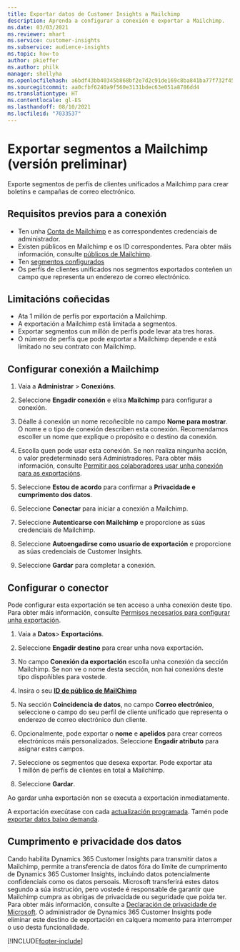 ```yaml
---
title: Exportar datos de Customer Insights a Mailchimp
description: Aprenda a configurar a conexión e exportar a Mailchimp.
ms.date: 03/03/2021
ms.reviewer: mhart
ms.service: customer-insights
ms.subservice: audience-insights
ms.topic: how-to
author: pkieffer
ms.author: philk
manager: shellyha
ms.openlocfilehash: a6bdf43bb40345b868bf2e7d2c91de169c8ba841ba77f732f455f4c4d496a7f5
ms.sourcegitcommit: aa0cfbf6240a9f560e3131bdec63e051a8786dd4
ms.translationtype: HT
ms.contentlocale: gl-ES
ms.lasthandoff: 08/10/2021
ms.locfileid: "7033537"
---
```

# <a name="export-segments-to-mailchimp-preview"></a>Exportar segmentos a Mailchimp (versión preliminar)

Exporte segmentos de perfís de clientes unificados a Mailchimp para crear boletíns e campañas de correo electrónico.

## <a name="prerequisites-for-connection"></a>Requisitos previos para a conexión

-   Ten unha [Conta de Mailchimp](https://mailchimp.com/) e as correspondentes credenciais de administrador.
-   Existen públicos en Mailchimp e os ID correspondentes. Para obter máis información, consulte [públicos de Mailchimp](https://mailchimp.com/help/create-audience/).
-   Ten [segmentos configurados](segments.md)
-   Os perfís de clientes unificados nos segmentos exportados conteñen un campo que representa un enderezo de correo electrónico.

## <a name="known-limitations"></a>Limitacións coñecidas

- Ata 1 millón de perfís por exportación a Mailchimp.
- A exportación a Mailchimp está limitada a segmentos.
- Exportar segmentos cun millón de perfís pode levar ata tres horas. 
- O número de perfís que pode exportar a Mailchimp depende e está limitado no seu contrato con Mailchimp.

## <a name="set-up-connection-to-mailchimp"></a>Configurar conexión a Mailchimp

1. Vaia a **Administrar** > **Conexións**.

1. Seleccione **Engadir conexión** e elixa **Mailchimp** para configurar a conexión.

1. Déalle á conexión un nome recoñecible no campo **Nome para mostrar**. O nome e o tipo de conexión describen esta conexión. Recomendamos escoller un nome que explique o propósito e o destino da conexión.

1. Escolla quen pode usar esta conexión. Se non realiza ningunha acción, o valor predeterminado será Administradores. Para obter máis información, consulte [Permitir aos colaboradores usar unha conexión para as exportacións](connections.md#allow-contributors-to-use-a-connection-for-exports).

1. Seleccione **Estou de acordo** para confirmar a **Privacidade e cumprimento dos datos**.

1. Seleccione **Conectar** para iniciar a conexión a Mailchimp.

1. Seleccione **Autenticarse con Mailchimp** e proporcione as súas credenciais de Mailchimp.

1. Seleccione **Autoengadirse como usuario de exportación** e proporcione as súas credenciais de Customer Insights.

1. Seleccione **Gardar** para completar a conexión. 

## <a name="configure-the-connector"></a>Configurar o conector

Pode configurar esta exportación se ten acceso a unha conexión deste tipo. Para obter máis información, consulte [Permisos necesarios para configurar unha exportación](export-destinations.md#set-up-a-new-export).

1. Vaia a **Datos**> **Exportacións**.

1. Seleccione **Engadir destino** para crear unha nova exportación.

1. No campo **Conexión da exportación** escolla unha conexión da sección Mailchimp. Se non ve o nome desta sección, non hai conexións deste tipo dispoñibles para vostede.

1. Insira o seu **[ID de público de MailChimp](https://mailchimp.com/help/find-audience-id/)**

3. Na sección **Coincidencia de datos**, no campo **Correo electrónico**, seleccione o campo do seu perfil de cliente unificado que representa o enderezo de correo electrónico dun cliente. 

1. Opcionalmente, pode exportar o **nome** e **apelidos** para crear correos electrónicos máis personalizados. Seleccione **Engadir atributo** para asignar estes campos.

1. Seleccione os segmentos que desexa exportar. Pode exportar ata 1 millón de perfís de clientes en total a Mailchimp.

1. Seleccione **Gardar**.

Ao gardar unha exportación non se executa a exportación inmediatamente.

A exportación execútase con cada [actualización programada](system.md#schedule-tab). Tamén pode [exportar datos baixo demanda](export-destinations.md#run-exports-on-demand). 

## <a name="data-privacy-and-compliance"></a>Cumprimento e privacidade dos datos

Cando habilita Dynamics 365 Customer Insights para transmitir datos a Mailchimp, permite a transferencia de datos fóra do límite de cumprimento de Dynamics 365 Customer Insights, incluíndo datos potencialmente confidenciais como os datos persoais. Microsoft transferirá estes datos segundo a súa instrución, pero vostede é responsable de garantir que Mailchimp cumpra as obrigas de privacidade ou seguridade que poida ter. Para obter máis información, consulte a [Declaración de privacidade de Microsoft](https://go.microsoft.com/fwlink/?linkid=396732).
O administrador de Dynamics 365 Customer Insights pode eliminar este destino de exportación en calquera momento para interromper o uso desta funcionalidade.

[!INCLUDE[footer-include](../includes/footer-banner.md)]
